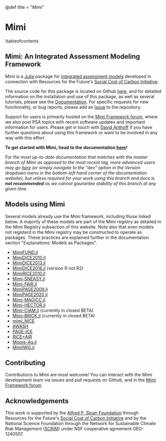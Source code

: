 @def title = "Mimi"

# Mimi 

\tableofcontents <!-- you can use \toc as well -->

## Mimi: An Integrated Assessment Modeling Framework
 
Mimi is a [Julia](http://julialang.org) package for [integrated assessment models](https://en.wikipedia.org/wiki/Integrated_assessment_modelling) developed in connection with Resources for the Future's [Social Cost of Carbon Initiative](https://www.rff.org/topics/scc/). 

The source code for this package is located on Github [here](https://github.com/mimiframework/Mimi.jl), and for detailed information on the installation and use of this package, as well as several tutorials, please see the [Documentation](https://www.mimiframework.org/Mimi.jl/stable/). For specific requests for new functionality, or bug reports, please add an [Issue](https://github.com/mimiframework/Mimi.jl/issues) to the repository.

Support for users is primarily hosted on the [Mimi Framework forum](https://forum.mimiframework.org), where we also post PSA topics with recent software updates and important information for users. Please get in touch with [David Anthoff](http://www.david-anthoff.com) if you have further questions about using this framework or want to be involved in any way with this effort.

**To get started with Mimi, head to the documentation [here](https://www.mimiframework.org/Mimi.jl/stable/)!**  

*For the most up-to-date documentation that matches with the master branch of Mimi as opposed to the most recent tag, more advanced users may go [here](https://www.mimiframework.org/Mimi.jl/dev/) (or simply navigate to the "dev" option in the Version dropdown menu in the bottom-left hand corner of the documentation website), but unless required for your work using this branch and docs is **not recommended** as we cannot gaurantee stability of this branch at any given time.*

## Models using Mimi

Several models already use the Mimi framework, including those linked below. A majority of these models are part of the Mimi registry as detailed in the Mimi Registry subsection of this website. Note also that even models not registerd in the Mimi registry may be constructed to operate as packages. These practices are explained further in the documentation section "Explanations: Models as Packages".

* [MimiFUND.jl](https://github.com/fund-model/MimiFUND.jl)
* [MimiDICE2010.jl](https://github.com/anthofflab/MimiDICE2010.jl)
* [MimiDICE2013.jl](https://github.com/anthofflab/MimiDICE2013.jl)
* [MimiDICE2016.jl](https://github.com/AlexandrePavlov/MimiDICE2016.jl) (version R not R2)
* [MimiRICE2010.jl](https://github.com/anthofflab/MimiRICE2010.jl)
* [Mimi-SNEASY.jl](https://github.com/anthofflab/mimi-sneasy.jl)
* [Mimi-FAIR.jl](https://github.com/anthofflab/mimi-fair.jl/)
* [MimiPAGE2009.jl](https://github.com/anthofflab/MimiPAGE2009.jl/)
* [MimiPAGE2020.jl](https://github.com/openmodels/MimiPAGE2020.jl)
* [Mimi-MAGICC.jl](https://github.com/anthofflab/mimi-magicc.jl)
* [Mimi-HECTOR.jl](https://github.com/anthofflab/mimi-hector.jl)
* [Mimi-CIAM.jl](https://github.com/anthofflab/mimi-ciam.jl) (currently in closed BETA)
* [Mimi-BRICK.jl](https://github.com/anthofflab/mimi-brick.jl) (currently in closed BETA)
* [mimi_NICE](https://github.com/fdennig/mimi_NICE)
* [AWASH](http://awashmodel.org/)
* [PAGE-ICE](https://github.com/openmodels/PAGE-ICE)
* [RICE+AIR](https://github.com/Environment-Research/AIR)
* [Moore-Ag.jl](https://github.com/ckingdon95/MooreAg.jl)
* [MimiIWG.jl](https://github.com/rffscghg/MimiIWG.jl)

## Contributing

Contributions to Mimi are most welcome! You can interact with the Mimi development team via issues and pull requests on Github, and in the [Mimi Framework forum](https://forum.mimiframework.org).

## Acknowledgements

This work is supported by the [Alfred P. Sloan Foundation](https://sloan.org/) through Resources for the Future's [Social Cost of Carbon Initiative](https://www.rff.org/topics/scc/) and by the National Science Foundation through the Network for Sustainable Climate Risk Management ([SCRiM](http://scrimhub.org/)) under NSF cooperative agreement GEO-1240507.
